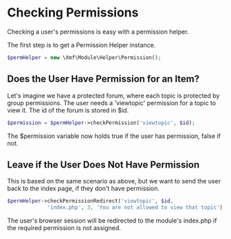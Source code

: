 # Checking Permissions

Checking a user's permissions is easy with a permission helper.

The first step is to get a Permission Helper instance.

```php
$permHelper = new \Xmf\Module\Helper\Permission();
```

## Does the User Have Permission for an Item?

Let's imagine we have a protected forum, where each topic is protected by group permissions. The user needs a 'viewtopic' permission for a topic to view it. The id of the forum is stored in $id.

```php
$permission = $permHelper->checkPermission('viewtopic', $id);
```

The $permission variable now holds true if the user has permission, false if not.

## Leave if the User Does Not Have Permission

This is based on the same scenario as above, but we want to send the user back to the index page, if they don't have permission.

```php
$permHelper->checkPermissionRedirect('viewtopic', $id,
             'index.php', 3, 'You are not allowed to view that topic');
```

The user's browser session will be redirected to the module's index.php if the required permission is not assigned.

